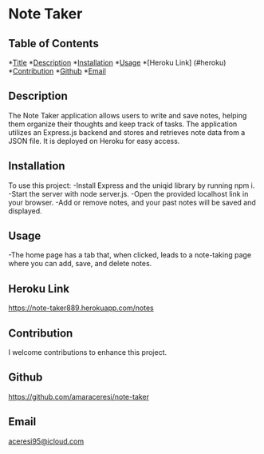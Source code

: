 # Note Taker

  ## Table of Contents
  *[Title](#title)
  *[Description](#description)
  *[Installation](#installation)
  *[Usage](#usage)
  *[Heroku Link] (#heroku)
  *[Contribution](#contribution)
  *[Github](#userName)
  *[Email](#emailAddress)

  ## Description
  The Note Taker application allows users to write and save notes, helping them organize their thoughts and keep track of tasks. The application utilizes an Express.js backend and stores and retrieves note data from a JSON file. It is deployed on Heroku for easy access.

  ## Installation
  To use this project:
  -Install Express and the uniqid library by running npm i.
  -Start the server with node server.js.
  -Open the provided localhost link in your browser.
  -Add or remove notes, and your past notes will be saved and displayed.

  ## Usage
  -The home page has a tab that, when clicked, leads to a note-taking page where you can add, save, and delete notes.

  ## Heroku Link 
  https://note-taker889.herokuapp.com/notes

  ## Contribution
  I welcome contributions to enhance this project.

  ## Github
  https://github.com/amaraceresi/note-taker

  ## Email
  aceresi95@icloud.com

